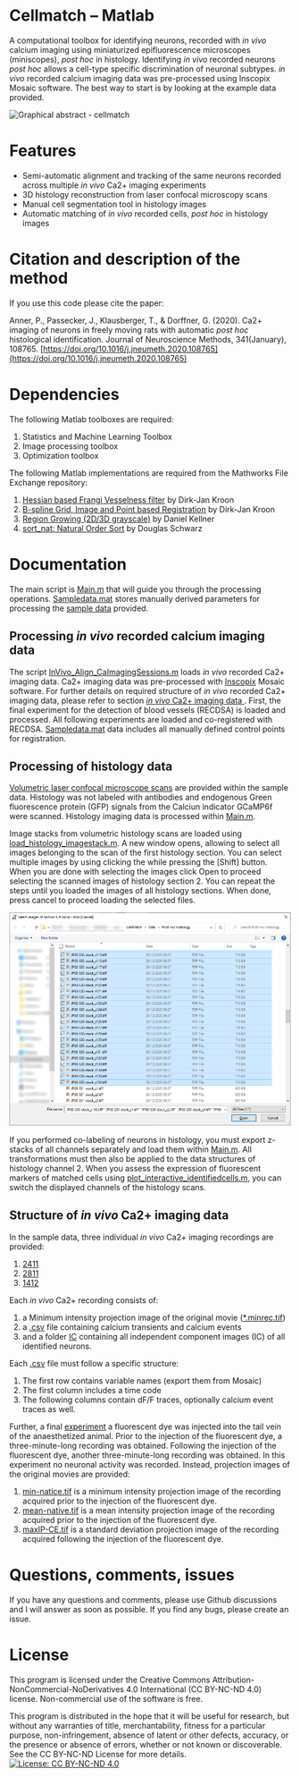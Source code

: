 
# Cellmatch – Matlab

A computational toolbox for identifying neurons, recorded with *in vivo* calcium imaging using miniaturized epifluorescence microscopes (miniscopes), *post hoc* in histology. Identifying *in vivo* recorded neurons *post hoc* allows a cell-type specific discrimination of neuronal subtypes. *in vivo* recorded calcium imaging data was pre-processed using Inscopix Mosaic software. The best way to start is by looking at the example data provided.

![Graphical abstract - cellmatch](https://ars.els-cdn.com/content/image/1-s2.0-S0165027020301886-ga1_lrg.jpg )

# Features
* Semi-automatic alignment and tracking of the same neurons recorded across multiple *in vivo* Ca2+ imaging experiments 
* 3D histology reconstruction from laser confocal microscopy scans
* Manual cell segmentation tool in histology images
* Automatic matching of *in vivo* recorded cells, *post hoc* in histology images

# Citation and description of the method

If you use this code please cite the paper:

Anner, P., Passecker, J., Klausberger, T., & Dorffner, G. (2020). Ca2+ imaging of neurons in freely moving rats with automatic *post hoc* histological identification. Journal of Neuroscience Methods, 341(January), 108765. [https://doi.org/10.1016/j.jneumeth.2020.108765](https://doi.org/10.1016/j.jneumeth.2020.108765)


# Dependencies
The following Matlab toolboxes are required:
1.	Statistics and Machine Learning Toolbox
2.	Image processing toolbox
3.	Optimization toolbox

The following Matlab implementations are required from the Mathworks File Exchange repository:
1. [Hessian based Frangi Vesselness filter](https://de.mathworks.com/matlabcentral/fileexchange/24409-hessian-based-frangi-vesselness-filter) by Dirk-Jan Kroon
2. [ B-spline Grid, Image and Point based Registration](https://de.mathworks.com/matlabcentral/fileexchange/20057-b-spline-grid-image-and-point-based-registration?s_tid=prof_contriblnk) by Dirk-Jan Kroon
3. [Region Growing (2D/3D grayscale)](https://de.mathworks.com/matlabcentral/fileexchange/32532-region-growing-2d-3d-grayscale?focused=5195969&s_tid=gn_loc_drop&tab=function) by Daniel Kellner
4. [sort_nat: Natural Order Sort](https://de.mathworks.com/matlabcentral/fileexchange/10959-sort_nat-natural-order-sort) by Douglas Schwarz

# Documentation
The main script is [Main.m](https://github.com/Phil-An/CellMatch/blob/main/Main.m) that will guide you through the processing operations. [Sampledata.mat](https://github.com/Phil-An/CellMatch/blob/main/Sampledata.mat) stores manually derived parameters for processing the [sample data](https://github.com/Phil-An/CellMatch/tree/main/Data) provided.


## Processing *in vivo* recorded calcium imaging data
The script [InVivo_Align_CaImagingSessions.m](https://github.com/Phil-An/CellMatch/blob/main/InVivo_Align_CaImagingSessions.m) loads *in vivo* recorded Ca2+ imaging data. Ca2+ imaging data was pre-processed with [Inscopix](https://www.inscopix.com/) Mosaic software. For further details on required structure of *in vivo* recorded Ca2+ imaging data, please refer to section [*in vivo* Ca2+ imaging data ](#ca2+data). First, the final experiment for the detection of blood vessels (RECDSA) is loaded and processed. All following experiments are loaded and co-registered with RECDSA. [Sampledata.mat](https://github.com/Phil-An/CellMatch/blob/main/Sampledata.mat) data includes all manually defined control points for registration. 

## Processing of histology data
[Volumetric laser confocal microscope scans](https://github.com/Phil-An/CellMatch/tree/main/Data/Post%20hoc%20histology) are provided within the sample data. Histology was not labeled with antibodies and endogenous Green fluorescence protein (GFP) signals from the Calciun indicator GCaMP6f were scanned. Histology imaging data is processed within [Main.m](https://github.com/Phil-An/CellMatch/blob/main/Main.m). 

Image stacks from volumetric histology scans are loaded using [load_histology_imagestack.m](https://github.com/Phil-An/CellMatch/blob/main/functions/load_histology_imagestack.m). A new window opens, allowing to select all images belonging to the scan of the first histology section. You can select multiple images by using clicking the while pressing the [Shift] button. When you are done with selecting the images click Open to proceed selecting the scanned images of histology section 2. You can repeat the steps until you loaded the images of all histology sections. When done, press cancel to proceed loading the selected files.

![Loading histology images](https://github.com/Phil-An/CellMatch/blob/main/manual/load_histology_images.png)

If you performed co-labeling of neurons in histology, you must export z-stacks of all channels separately and load them within [Main.m](https://github.com/Phil-An/CellMatch/blob/main/Main.m). All transformations must then also be applied to the data structures of histology channel 2. When you assess the expression of fluorescent markers of matched cells using [plot_interactive_identifiedcells.m](https://github.com/Phil-An/CellMatch/blob/main/functions/plot_interactive_identifiedcells.m), you can switch the displayed channels of the histology scans. 

## <a id="ca2+data"></a> Structure of *in vivo* Ca2+ imaging data 
In the sample data, three individual *in vivo* Ca2+ imaging recordings are provided:
1. [2411](https://github.com/Phil-An/CellMatch/tree/main/Data/In%20vivo%20Ca2%2B/2411)
2. [2811](https://github.com/Phil-An/CellMatch/tree/main/Data/In%20vivo%20Ca2%2B/2811)
3. [1412](https://github.com/Phil-An/CellMatch/tree/main/Data/In%20vivo%20Ca2%2B/1412)

Each *in vivo* Ca2+ recording consists of:
1. a Minimum intensity projection image of the original movie ([*.minrec.tif](https://github.com/Phil-An/CellMatch/blob/main/Data/In%20vivo%20Ca2%2B/1412/JP68-1412-01-minrec.tif))
2. a [.csv](https://github.com/Phil-An/CellMatch/blob/main/Data/In%20vivo%20Ca2%2B/1412/JP68-1412-01-traces.csv) file containing calcium transients and calcium events
3. and a folder [IC](https://github.com/Phil-An/CellMatch/tree/main/Data/In%20vivo%20Ca2%2B/1412/IC) containing all independent component images (IC) of all identified neurons.

Each [.csv](https://github.com/Phil-An/CellMatch/blob/main/Data/In%20vivo%20Ca2%2B/1412/JP68-1412-01-traces.csv) file must follow a specific structure:
1. The first row contains variable names (export them from Mosaic)
2. The first column includes a time code
3. The following columns contain dF/F traces, optionally calcium event traces as well. 

Further, a final [experiment](https://github.com/Phil-An/CellMatch/tree/main/Data/In%20vivo%20Ca2%2B/1912-DSA) a fluorescent dye was injected into the tail vein of the anaesthetized animal. Prior to the injection of the fluorescent dye, a three-minute-long recording was obtained. Following the injection of the fluorescent dye, another three-minute-long recording was obtained. In this experiment no neuronal activity was recorded. Instead, projection images of the original movies are provided:
1. [min-natice.tif](https://github.com/Phil-An/CellMatch/blob/main/Data/In%20vivo%20Ca2%2B/1912-DSA/JP68-1912-min_native.tif) is a minimum intensity projection image of the recording acquired prior to the injection of the fluorescent dye.
2. [mean-native.tif](https://github.com/Phil-An/CellMatch/blob/main/Data/In%20vivo%20Ca2%2B/1912-DSA/JP68-1912-mean-native.tif) is a mean intensity projection image of the recording acquired prior to the injection of the fluorescent dye.
3. [maxIP-CE.tif](https://github.com/Phil-An/CellMatch/blob/main/Data/In%20vivo%20Ca2%2B/1912-DSA/JP68-1912-MaxIP_CE.tif) is a standard deviation projection image of the recording acquired following the injection of the fluorescent dye.

# Questions, comments, issues
If you have any questions and comments, please use Github discussions and I will answer as soon as possible. If you find any bugs, please create an issue. 


# License 
This program is licensed under the Creative Commons Attribution-NonCommercial-NoDerivatives 4.0 International (CC BY-NC-ND 4.0) license. Non-commercial use of the software is free.

This program is distributed in the hope that it will be useful for research, but without any warranties of title, merchantability, fitness for a particular purpose, non-infringement, absence of latent or other defects, accuracy, or the presence or absence of errors, whether or not known or discoverable. See the CC BY-NC-ND License for more details.
[![License: CC BY-NC-ND 4.0](https://img.shields.io/badge/License-CC%20BY--NC--ND%204.0-lightgrey.svg)](https://creativecommons.org/licenses/by-nc-nd/4.0/)
